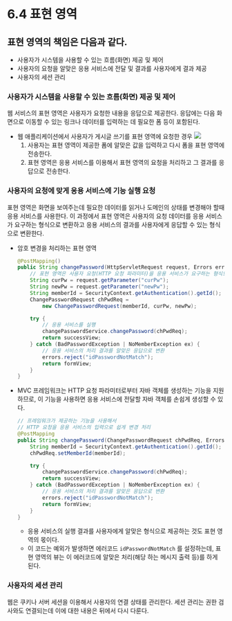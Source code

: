 # 6.4 표현 영역

## 표현 영역의 책임은 다음과 같다.

- 사용자가 시스템을 사용할 수 있는 흐름(화면) 제공 및 제어
- 사용자의 요청을 알맞은 응용 서비스에 전달 및 결과를 사용자에게 결과 제공
- 사용자의 세션 관리


###  사용자가 시스템을 사용할 수 있는 흐름(화면) 제공 및 제어

웹 서비스의 표현 영역은 사용자가 요청한 내용을 응답으로 제공한다.
응답에는 다음 화면으로 이동할 수 있는 링크나 데이터를 입력하는 데 필요한 폼 등이 포함된다.

- 웹 애플리케이션에서 사용자가 게시글 쓰기를 표현 영역에 요청한 경우
  ![](image/6-2.png)
  1. 사용자는 표현 영역이 제공한 폼에 알맞은 값을 입력하고 다시 폼을 표현 영역에 전송한다.
  2. 표현 영역은 응용 서비스를 이용해서 표현 영역의 요청을 처리하고 그 결과를 응답으로 전송한다.

### 사용자의 요청에 맞게 응용 서비스에 기능 실행 요청

표현 영역은 화면을 보여주는데 필요한 데이터를 읽거나 도메인의 상태를 변경해야 할때 응용 서비스를 사용한다.
이 과정에서 표현 영역은 사용자의 요청 데이터를 응용 서비스가 요구하는 형식으로 변환하고 응용 서비스의 결과를 사용자에게 응답할 수 있는 형식으로 변환한다.

- 암호 변경을 처리하는 표현 영역
  ```java
  @PostMapping()
  public String changePassword(HttpServletRequest request, Errors errors) {
      // 표현 영역은 사용자 요청(HTTP 요청 파라미터)을 응용 서비스가 요구하는 형식으로 변환한다.
      String curPw = request.getParameter("curPw");
      String newPw = request.getParameter("newPw");
      String memberId = SecurityContext.getAuthentication().getId();
      ChangePasswordRequest chPwdReq =
          new ChangePasswordRequest(memberId, curPw, newPw);
  
      try {
          // 응용 서비스를 실행
          changePasswordService.changePassword(chPwdReq);
          return successView;
      } catch (BadPasswordException | NoMemberException ex) {
          // 응용 서비스의 처리 결과를 알맞은 응답으로 변환
          errors.reject("idPasswordNotMatch");
          return formView;
      }
  }
  
  ```
- MVC 프레임워크는 HTTP 요청 파라미터로부터 자바 객체를 생성하는 기능을 지원하므로, 이 기능을 사용하면 응용 서비스에 전달할 자바 객체를 손쉽게 생성할 수 있다.
  ```java
  // 프레임워크가 제공하는 기능을 사용해서
  // HTTP 요청을 응용 서비스의 입력으로 쉽게 변경 처리
  @PostMapping
  public String changePassword(ChangePasswordRequest chPwdReq, Errors errors) {
      String memberId = SecurityContext.getAuthentication().getId();
      chPwdReq.setMemberId(memberId);
  
      try {
          changePasswordService.changePassword(chPwdReq);
          return successView;
      } catch (BadPasswordException | NoMemberException ex) {
          // 응용 서비스의 처리 결과를 알맞은 응답으로 변환
          errors.reject("idPasswordNotMatch");
          return formView;
      }
  }
  
  ```
    - 응용 서비스의 실행 결과를 사용자에게 알맞은 형식으로 제공하는 것도 표현 영역의 몫이다.
    - 이 코드는 예외가 발생하면 에러코드 `idPasswordNotMatch` 를 설정하는데, 표현 영역의 뷰는 이 에러코드에 알맞은 처리(해당 하는 메시지 출력 등)를 하게 된다.

### 사용자의 세션 관리

웹은 쿠키나 서버 세션을 이용해서 사용자의 연결 상태를 관리한다.
세션 관리는 권한 검사와도 연결되는데 이에 대한 내용은 뒤에서 다시 다룬다.
